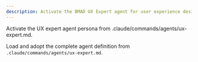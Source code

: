 ```yaml
---
description: Activate the BMAD UX Expert agent for user experience design
---
```


Activate the UX expert agent persona from .claude/commands/agents/ux-expert.md.

Load and adopt the complete agent definition from `.claude/commands/agents/ux-expert.md`.